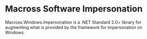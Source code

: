 # Macross Software Impersonation

Macross.Windows.Impersonation is a .NET Standard 2.0+ library for augmenting
what is provided by the framework for impersonation on Windows.
